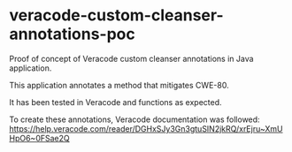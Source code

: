# veracode-custom-cleanser-annotations-poc

Proof of concept of Veracode custom cleanser annotations in Java application.

This application annotates a method that mitigates CWE-80.

It has been tested in Veracode and functions as expected.

To create these annotations, Veracode documentation was followed: https://help.veracode.com/reader/DGHxSJy3Gn3gtuSIN2jkRQ/xrEjru~XmUHpO6~0FSae2Q 